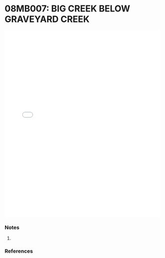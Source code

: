 # 08MB007: BIG CREEK BELOW GRAVEYARD CREEK

<iframe src="/distribution_estimation/_static/stations/08MB007_fdc.html" width="100%" height="600" frameborder="0"></iframe>

### Notes
1. 

### References

